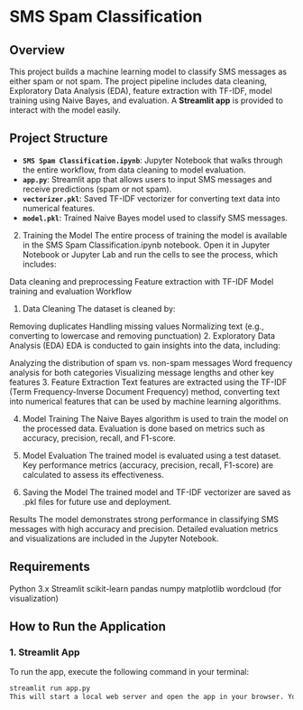 # SMS Spam Classification

## Overview  
This project builds a machine learning model to classify SMS messages as either spam or not spam. The project pipeline includes data cleaning, Exploratory Data Analysis (EDA), feature extraction with TF-IDF, model training using Naive Bayes, and evaluation. A **Streamlit app** is provided to interact with the model easily.

## Project Structure
- **`SMS Spam Classification.ipynb`**: Jupyter Notebook that walks through the entire workflow, from data cleaning to model evaluation.  
- **`app.py`**: Streamlit app that allows users to input SMS messages and receive predictions (spam or not spam).  
- **`vectorizer.pkl`**: Saved TF-IDF vectorizer for converting text data into numerical features.  
- **`model.pkl`**: Trained Naive Bayes model used to classify SMS messages.





2. Training the Model
The entire process of training the model is available in the SMS Spam Classification.ipynb notebook. Open it in Jupyter Notebook or Jupyter Lab and run the cells to see the process, which includes:

Data cleaning and preprocessing
Feature extraction with TF-IDF
Model training and evaluation
Workflow
1. Data Cleaning
The dataset is cleaned by:

Removing duplicates
Handling missing values
Normalizing text (e.g., converting to lowercase and removing punctuation)
2. Exploratory Data Analysis (EDA)
EDA is conducted to gain insights into the data, including:

Analyzing the distribution of spam vs. non-spam messages
Word frequency analysis for both categories
Visualizing message lengths and other key features
3. Feature Extraction
Text features are extracted using the TF-IDF (Term Frequency-Inverse Document Frequency) method, converting text into numerical features that can be used by machine learning algorithms.

4. Model Training
The Naive Bayes algorithm is used to train the model on the processed data. Evaluation is done based on metrics such as accuracy, precision, recall, and F1-score.

5. Model Evaluation
The trained model is evaluated using a test dataset. Key performance metrics (accuracy, precision, recall, F1-score) are calculated to assess its effectiveness.

6. Saving the Model
The trained model and TF-IDF vectorizer are saved as .pkl files for future use and deployment.

Results
The model demonstrates strong performance in classifying SMS messages with high accuracy and precision. Detailed evaluation metrics and visualizations are included in the Jupyter Notebook.

## Requirements
Python 3.x
Streamlit
scikit-learn
pandas
numpy
matplotlib
wordcloud (for visualization)


## How to Run the Application
### 1. **Streamlit App**  
To run the app, execute the following command in your terminal:  
```bash
streamlit run app.py
This will start a local web server and open the app in your browser. You can then input an SMS message, and the model will predict whether it is spam or not.

